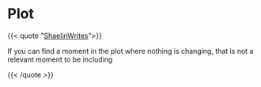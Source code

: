 # Plot

{{< quote "[ShaelinWrites](https://www.youtube.com/watch?v=9xM7vMk5oX4)">}}

If you can find a moment in the plot where nothing is changing, that is not a relevant moment to be including

{{< /quote >}}